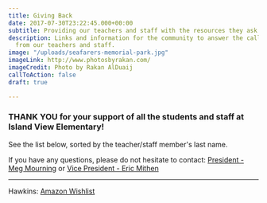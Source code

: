 ```yaml
---
title: Giving Back
date: 2017-07-30T23:22:45.000+00:00
subtitle: Providing our teachers and staff with the resources they ask for.
description: Links and information for the community to answer the call for resources
  from our teachers and staff.
image: "/uploads/seafarers-memorial-park.jpg"
imageLink: http://www.photosbyrakan.com/
imageCredit: Photo by Rakan AlDuaij
callToAction: false
draft: true

---
```


### **THANK YOU** for your support of all the students and staff at Island View Elementary!

See the list below, sorted by the teacher/staff member's last name.

If you have any questions, please do not hesitate to contact: [President - Meg Mourning](mailto:president@islandviewpta.org) or [Vice President - Eric Mithen](mailto:vicepresident@islandviewpta.org)

***

Hawkins: [Amazon Wishlist](https://www.amazon.com/hz/wishlist/ls/1DGL80UJUJT22)